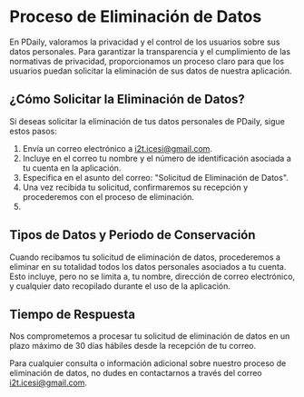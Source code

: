 # Proceso de Eliminación de Datos

En PDaily, valoramos la privacidad y el control de los usuarios sobre sus datos personales. Para garantizar la transparencia y el cumplimiento de las normativas de privacidad, proporcionamos un proceso claro para que los usuarios puedan solicitar la eliminación de sus datos de nuestra aplicación.

## ¿Cómo Solicitar la Eliminación de Datos?
Si deseas solicitar la eliminación de tus datos personales de PDaily, sigue estos pasos:

1. Envía un correo electrónico a i2t.icesi@gmail.com.
2. Incluye en el correo tu nombre y el número de identificación asociada a tu cuenta en la aplicación.
2. Especifica en el asunto del correo: "Solicitud de Eliminación de Datos".
3. Una vez recibida tu solicitud, confirmaremos su recepción y procederemos con el proceso de eliminación.
4. 
## Tipos de Datos y Periodo de Conservación
Cuando recibamos tu solicitud de eliminación de datos, procederemos a eliminar en su totalidad todos los datos personales asociados a tu cuenta. Esto incluye, pero no se limita a, tu nombre, dirección de correo electrónico, y cualquier dato recopilado durante el uso de la aplicación.

## Tiempo de Respuesta
Nos comprometemos a procesar tu solicitud de eliminación de datos en un plazo máximo de 30 días hábiles desde la recepción de tu correo.

Para cualquier consulta o información adicional sobre nuestro proceso de eliminación de datos, no dudes en contactarnos a través del correo i2t.icesi@gmail.com.
